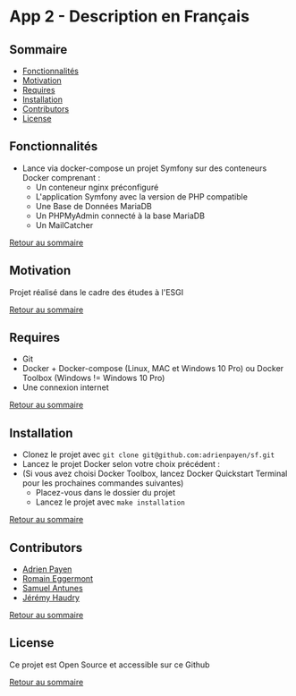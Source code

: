 # App 2 - Description en Français

## Sommaire

* [Fonctionnalités](#fonctionnalités)
* [Motivation](#motivation)
* [Requires](#requires)
* [Installation](#installation)
* [Contributors](#contributors)
* [License](#license)

## Fonctionnalités

* Lance via docker-compose un projet Symfony sur des conteneurs Docker comprenant :
	* Un conteneur nginx préconfiguré
	* L'application Symfony avec la version de PHP compatible
	* Une Base de Données MariaDB
	* Un PHPMyAdmin connecté à la base MariaDB
	* Un MailCatcher

[Retour au sommaire](#sommaire)
## Motivation

Projet réalisé dans le cadre des études à l'ESGI

[Retour au sommaire](#sommaire)
## Requires

* Git
* Docker + Docker-compose (Linux, MAC et Windows 10 Pro) ou Docker Toolbox (Windows != Windows 10 Pro)
* Une connexion internet

[Retour au sommaire](#sommaire)
## Installation

* Clonez le projet avec `git clone git@github.com:adrienpayen/sf.git`
* Lancez le projet Docker selon votre choix précédent :
* (Si vous avez choisi Docker Toolbox, lancez Docker Quickstart Terminal pour les prochaines commandes suivantes)
	* Placez-vous dans le dossier du projet
	* Lancez le projet avec `make installation`

[Retour au sommaire](#sommaire)
## Contributors

* [Adrien Payen]
* [Romain Eggermont]
* [Samuel Antunes]
* [Jérémy Haudry]

[Retour au sommaire](#sommaire)
## License

Ce projet est Open Source et accessible sur ce Github

[Retour au sommaire](#sommaire)

[Adrien Payen]: <https://github.com/adrienpayen>
[Romain Eggermont]: <https://github.com/J-Ramsey>
[Samuel Antunes]: <https://github.com/NeverTwice>
[Jérémy Haudry]: <https://github.com/Deeph87>
